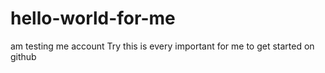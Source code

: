 # hello-world-for-me
am testing me account
Try this is every important for me to get started on github
